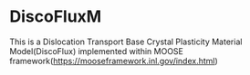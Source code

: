 DiscoFluxM
=====

This is a Dislocation Transport Base Crystal Plasticity Material Model(DiscoFlux) implemented within MOOSE framework(https://mooseframework.inl.gov/index.html)

